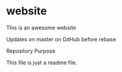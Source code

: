 # website
This is an awesome website


Updates on master on GitHub before rebase

 Repository Purpose

This file is just a readme file.
